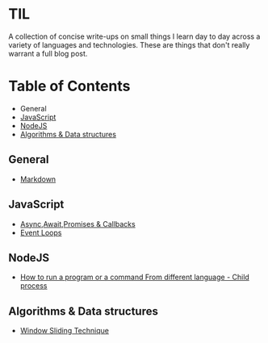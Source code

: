 # TIL
A collection of concise write-ups on small things I learn day to day across a variety of languages and technologies. These are things that don't really warrant a full blog post.
# Table of Contents
* General
* [JavaScript](https://github.com/mohamedhossam822/TIL/tree/main/JavaScript)
* [NodeJS](https://github.com/mohamedhossam822/TIL/tree/main/NodeJS)
* [Algorithms & Data structures](https://github.com/mohamedhossam822/TIL/tree/main/Algorithms%20%26%20Data%20structures)

## General
* [Markdown](https://github.com/adam-p/markdown-here/wiki/Markdown-Cheatsheet)
## JavaScript
* [Async,Await,Promises & Callbacks](https://github.com/mohamedhossam822/TIL/blob/main/JavaScript/Async,Await,Promises%20&%20Callbacks.md)
* [Event Loops](https://github.com/mohamedhossam822/TIL/blob/main/JavaScript/Event%20Loops.md)
## NodeJS
* [How to run a program or a command From different language - Child process](https://github.com/mohamedhossam822/TIL/blob/main/NodeJS/How%20to%20run%20a%20program%20or%20a%20command%20From%20different%20language%20-%20Child%20process.md)
## Algorithms & Data structures
* [Window Sliding Technique](https://github.com/mohamedhossam822/TIL/blob/main/Algorithms%20&%20Data%20structures/Window%20Sliding%20Technique.md)
